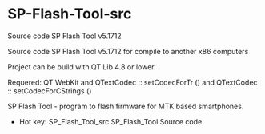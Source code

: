 # SP-Flash-Tool-src
Source code SP Flash Tool v5.1712

Source code SP Flash Tool v5.1712 for compile to another x86 computers

Project can be build with QT Lib 4.8 or lower.

Requered: QT WebKit and QTextCodec :: setCodecForTr () and QTextCodec :: setCodecForCStrings ()

SP Flash Tool - program to flash firmware for MTK based smartphones.


* Hot key: SP_Flash_Tool_src SP_Flash_Tool Source code

